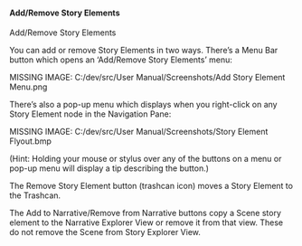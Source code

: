 #### Add/Remove Story Elements ####
Add/Remove Story Elements <br/>

You can add or remove Story Elements in two ways. There’s a Menu Bar button which opens an ‘Add/Remove Story Elements’ menu: <br/>

MISSING IMAGE: C:/dev/src/User Manual/Screenshots/Add Story Element Menu.png <br/>

There’s also a pop-up menu which displays when you right-click on any Story Element node in the Navigation Pane: <br/>

MISSING IMAGE: C:/dev/src/User Manual/Screenshots/Story Element Flyout.bmp <br/>

(Hint: Holding your mouse or stylus over any of the buttons on a menu or pop-up menu will display a tip describing the button.) <br/>


The Remove Story Element button (trashcan icon) moves a Story Element to the Trashcan. <br/>

The Add to Narrative/Remove from Narrative buttons copy a Scene story element to the Narrative Explorer View or remove it from that view.  These do not remove the Scene from Story Explorer View. <br/>


